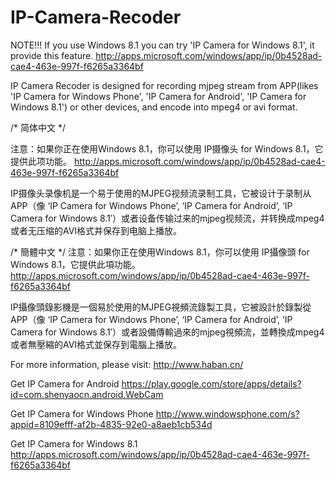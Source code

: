 ﻿IP-Camera-Recoder
=================
NOTE!!! If you use Windows 8.1 you can try 'IP Camera for Windows 8.1', it provide this feature.
http://apps.microsoft.com/windows/app/ip/0b4528ad-cae4-463e-997f-f6265a3364bf

IP Camera Recoder is designed for recording mjpeg stream from APP(likes 'IP Camera for Windows Phone', 'IP Camera for Android', 'IP Camera for Windows 8.1') or other devices, and encode into mpeg4 or avi format.

/* 简体中文 */

注意：如果你正在使用Windows 8.1，你可以使用 IP摄像头 for Windows 8.1，它提供此项功能。
http://apps.microsoft.com/windows/app/ip/0b4528ad-cae4-463e-997f-f6265a3364bf

IP摄像头录像机是一个易于使用的MJPEG视频流录制工具，它被设计于录制从APP（像 ‘IP Camera for Windows Phone’, ‘IP Camera for Android’, ‘IP Camera for Windows 8.1′）或者设备传输过来的mjpeg视频流，并转换成mpeg4或者无压缩的AVI格式并保存到电脑上播放。


/* 簡體中文 */
注意：如果你正在使用Windows 8.1，你可以使用 IP攝像頭 for Windows 8.1，它提供此項功能。
http://apps.microsoft.com/windows/app/ip/0b4528ad-cae4-463e-997f-f6265a3364bf

IP攝像頭錄影機是一個易於使用的MJPEG視頻流錄製工具，它被設計於錄製從APP（像 ‘IP Camera for Windows Phone’, ‘IP Camera for Android’, ‘IP Camera for Windows 8.1′）或者設備傳輸過來的mjpeg視頻流，並轉換成mpeg4或者無壓縮的AVI格式並保存到電腦上播放。


For more information, please visit:
http://www.haban.cn/

Get IP Camera for Android
https://play.google.com/store/apps/details?id=com.shenyaocn.android.WebCam

Get IP Camera for Windows Phone
http://www.windowsphone.com/s?appid=8109efff-af2b-4835-92e0-a8aeb1cb534d

Get IP Camera for Windows 8.1
http://apps.microsoft.com/windows/app/ip/0b4528ad-cae4-463e-997f-f6265a3364bf
